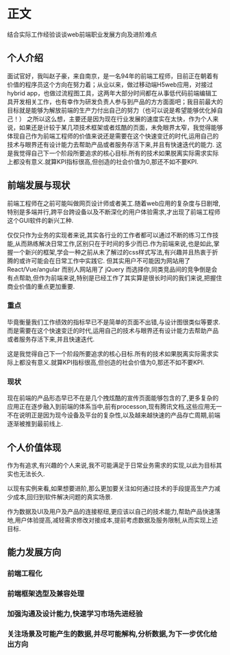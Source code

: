 # 正文

结合实际工作经验谈谈web前端职业发展方向及进阶难点

## 个人介绍

面试官好，我叫赵子豪，来自南京，是一名94年的前端工程师，目前正在朝着有价值的程序员这个方向在努力着；从业以来，做过移动端H5web应用，对接过hybrid app，也做过流程图工具，这两年大部分时间都在从事低代码前端编辑工具开发相关工作，也有幸作为研发负责人参与到产品的方方面面吧；我目前最大的目标就是能够为解放前端的生产力付出自己的努力（也可以说是希望能够优化掉自己！）
之所以这么想，主要还是因为现在行业发展的速度实在太快，作为个人来说，如果还是计较于某几项技术框架或者炫酷的页面，未免眼界太窄，我觉得能够体现自己作为前端工程师的价值来说还是需要在这个快速变迁的时代,运用自己的技术与眼界还有设计能力去帮助产品或者服务存活下来,并且有快速迭代的能力.
这是我觉得自己下一个阶段所要追求的核心目标.所有的技术如果脱离实际需求实际上都没有意义.就算KPI指标很高,但创造的社会价值为0,那还不如不要KPI.

## 前端发展与现状

前端工程师在之前可能叫做网页设计师或者美工.随着web应用的复杂度与日剧增,特别是多端并行,跨平台跨设备以及不断深化的用户体验需求,才出现了前端工程师这个GUI软件的新兴工种.

仅仅只作为业务的实现者来说,其实各行业的工作者都可以通过不断的练习工作技能,从而熟练解决日常工作,区别只在于时间的多少而已.作为前端来说,也是如此,掌握一个新兴的框架,学会一种之前从未了解过的css样式写法,有兴趣并且热衷于折腾的或许可能会在日常工作中实践它.
但其实用户不可能因为网站用了 React/Vue/angular 而别人网站用了 jQuery 而选择你,同类竞品间的竞争倒是会有点帮助,但作为前端来说,特别是已经工作了其实算是很长时间的我们来说,把握住商业价值的重点更加重要.

### 重点

毕竟衡量我们工作绩效的指标早已不是简单的页面不出错,与设计图很类似等要求.而是需要在这个快速变迁的时代,运用自己的技术与眼界还有设计能力去帮助产品或者服务存活下来,并且快速迭代.

这是我觉得自己下一个阶段所要追求的核心目标.所有的技术如果脱离实际需求实际上都没有意义.就算KPI指标很高,但创造的社会价值为0,那还不如不要KPI.

### 现状

现在前端的产品形态早已不在是几个拽炫酷的宣传页面能够包含的了,更多复杂的应用正在逐步融入到前端的体系当中,前有processon,现有腾讯文档,这些应用无一不在说明正是因为现今设备及平台的复杂性,以及越来越快速的产品存亡周期,前端逐渐被推到最前线上.

## 个人价值体现

作为有追求,有兴趣的个人来说,我不可能满足于日常业务需求的实现,以此为目标其实也无法长久.

以现有实例来看,如果想要进阶,那么更加要关注如何通过技术的手段提高生产力减少成本,回归到软件解决问题的真实场景.

作为数据及UI及用户及产品的连接枢纽,更应该以自己的技术能力,帮助产品快速落地,用户体验提高,减轻需求修改对接成本,提前考虑数据及服务限制,从而实现上述目标.

## 能力发展方向

### 前端工程化

### 前端框架选型及兼容处理

### 加强沟通及设计能力,快速学习市场先进经验

### 关注场景及可能产生的数据,并尽可能解构,分析数据,为下一步优化给出方向
